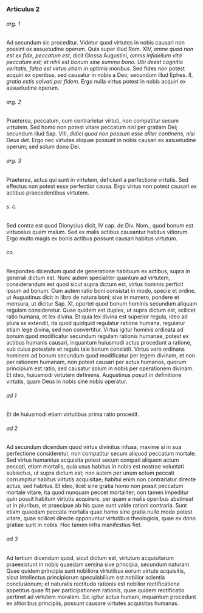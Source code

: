 ### Articulus 2

###### arg. 1
Ad secundum sic proceditur. Videtur quod virtutes in nobis causari non possint ex assuetudine operum. Quia super illud Rom. XIV, *omne quod non est ex fide, peccatum est*, dicit Glossa Augustini, *omnis infidelium vita peccatum est; et nihil est bonum sine summo bono. Ubi deest cognitio veritatis, falsa est virtus etiam in optimis moribus*. Sed fides non potest acquiri ex operibus, sed causatur in nobis a Deo; secundum illud Ephes. II, *gratia estis salvati per fidem*. Ergo nulla virtus potest in nobis acquiri ex assuetudine operum.

###### arg. 2
Praeterea, peccatum, cum contrarietur virtuti, non compatitur secum virtutem. Sed homo non potest vitare peccatum nisi per gratiam Dei; secundum illud Sap. VIII, *didici quod non possum esse aliter continens, nisi Deus det*. Ergo nec virtutes aliquae possunt in nobis causari ex assuetudine operum; sed solum dono Dei.

###### arg. 3
Praeterea, actus qui sunt in virtutem, deficiunt a perfectione virtutis. Sed effectus non potest esse perfectior causa. Ergo virtus non potest causari ex actibus praecedentibus virtutem.

###### s. c.
Sed contra est quod Dionysius dicit, IV cap. de Div. Nom., quod bonum est virtuosius quam malum. Sed ex malis actibus causantur habitus vitiorum. Ergo multo magis ex bonis actibus possunt causari habitus virtutum.

###### co.
Respondeo dicendum quod de generatione habituum ex actibus, supra in generali dictum est. Nunc autem specialiter quantum ad virtutem, considerandum est quod sicut supra dictum est, virtus hominis perficit ipsum ad bonum. Cum autem ratio boni consistat in modo, specie et ordine, ut Augustinus dicit in libro de natura boni; sive in numero, pondere et mensura, ut dicitur Sap. XI, oportet quod bonum hominis secundum aliquam regulam consideretur. Quae quidem est duplex, ut supra dictum est, scilicet ratio humana, et lex divina. Et quia lex divina est superior regula, ideo ad plura se extendit, ita quod quidquid regulatur ratione humana, regulatur etiam lege divina, sed non convertitur. Virtus igitur hominis ordinata ad bonum quod modificatur secundum regulam rationis humanae, potest ex actibus humanis causari, inquantum huiusmodi actus procedunt a ratione, sub cuius potestate et regula tale bonum consistit. Virtus vero ordinans hominem ad bonum secundum quod modificatur per legem divinam, et non per rationem humanam, non potest causari per actus humanos, quorum principium est ratio, sed causatur solum in nobis per operationem divinam. Et ideo, huiusmodi virtutem definiens, Augustinus posuit in definitione virtutis, quam Deus in nobis sine nobis operatur.

###### ad 1
Et de huiusmodi etiam virtutibus prima ratio procedit.

###### ad 2
Ad secundum dicendum quod virtus divinitus infusa, maxime si in sua perfectione consideretur, non compatitur secum aliquod peccatum mortale. Sed virtus humanitus acquisita potest secum compati aliquem actum peccati, etiam mortalis, quia usus habitus in nobis est nostrae voluntati subiectus, ut supra dictum est; non autem per unum actum peccati corrumpitur habitus virtutis acquisitae; habitui enim non contrariatur directe actus, sed habitus. Et ideo, licet sine gratia homo non possit peccatum mortale vitare, ita quod nunquam peccet mortaliter; non tamen impeditur quin possit habitum virtutis acquirere, per quam a malis operibus abstineat ut in pluribus, et praecipue ab his quae sunt valde rationi contraria. Sunt etiam quaedam peccata mortalia quae homo sine gratia nullo modo potest vitare, quae scilicet directe opponuntur virtutibus theologicis, quae ex dono gratiae sunt in nobis. Hoc tamen infra manifestius fiet.

###### ad 3
Ad tertium dicendum quod, sicut dictum est, virtutum acquisitarum praeexistunt in nobis quaedam semina sive principia, secundum naturam. Quae quidem principia sunt nobiliora virtutibus eorum virtute acquisitis, sicut intellectus principiorum speculabilium est nobilior scientia conclusionum; et naturalis rectitudo rationis est nobilior rectificatione appetitus quae fit per participationem rationis, quae quidem rectificatio pertinet ad virtutem moralem. Sic igitur actus humani, inquantum procedunt ex altioribus principiis, possunt causare virtutes acquisitas humanas.

